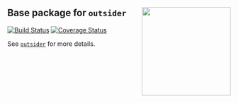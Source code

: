 
Base package for `outsider` <img src="https://raw.githubusercontent.com/AntonelliLab/outsider/master/logo.png" height="200" align="right"/>
----

[![Build Status](https://travis-ci.org/AntonelliLab/outsider.base.svg?branch=master)](https://travis-ci.org/AntonelliLab/outsider.base) [![Coverage Status](https://coveralls.io/repos/github/AntonelliLab/outsider.base/badge.svg?branch=master)](https://coveralls.io/github/AntonelliLab/outsider.base?branch=master)


See [`outsider`](https://github.com/AntonelliLab/outsider) for more details.